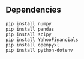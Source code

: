## Dependencies  
`pip install numpy`  
`pip install pandas`  
`pip install scipy`  
`pip install YahooFinancials`  
`pip install openpyxl`  
`pip install python-dotenv`
